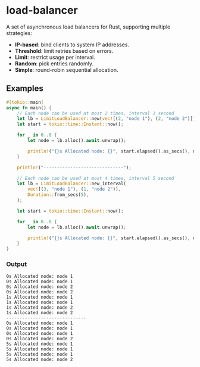 # load-balancer

A set of asynchronous load balancers for Rust, supporting multiple strategies:

- **IP-based**: bind clients to system IP addresses.
- **Threshold**: limit retries based on errors.
- **Limit**: restrict usage per interval.
- **Random**: pick entries randomly.
- **Simple**: round-robin sequential allocation.

## Examples

```rust
#[tokio::main]
async fn main() {
    // Each node can be used at most 2 times, interval 1 second
    let lb = LimitLoadBalancer::new(vec![(2, "node 1"), (2, "node 2")]);
    let start = tokio::time::Instant::now();

    for _ in 0..8 {
        let node = lb.alloc().await.unwrap();

        println!("{}s Allocated node: {}", start.elapsed().as_secs(), node);
    }

    println!("------------------------------");

    // Each node can be used at most 4 times, interval 5 second
    let lb = LimitLoadBalancer::new_interval(
        vec![(3, "node 1"), (1, "node 2")],
        Duration::from_secs(5),
    );

    let start = tokio::time::Instant::now();

    for _ in 0..8 {
        let node = lb.alloc().await.unwrap();

        println!("{}s Allocated node: {}", start.elapsed().as_secs(), node);
    }
}
```

### Output

```
0s Allocated node: node 1
0s Allocated node: node 1
0s Allocated node: node 2
0s Allocated node: node 2
1s Allocated node: node 1
1s Allocated node: node 1     
1s Allocated node: node 2     
1s Allocated node: node 2     
------------------------------
0s Allocated node: node 1     
0s Allocated node: node 1     
0s Allocated node: node 1     
0s Allocated node: node 2     
5s Allocated node: node 1
5s Allocated node: node 1
5s Allocated node: node 1
5s Allocated node: node 2
```